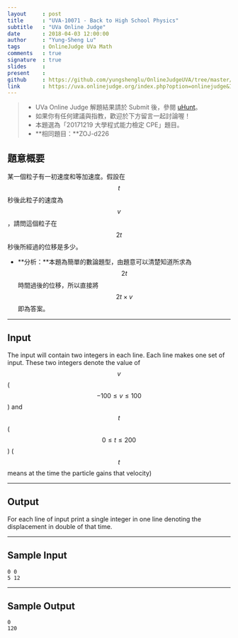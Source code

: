 ```yaml
---
layout     : post
title      : "UVA-10071 - Back to High School Physics"
subtitle   : "UVa Online Judge"
date       : 2018-04-03 12:00:00
author     : "Yung-Sheng Lu"
tags       : OnlineJudge UVa Math
comments   : true
signature  : true
slides     : 
present    :
github     : https://github.com/yungshenglu/OnlineJudgeUVA/tree/master/UVA-10071
link       : https://uva.onlinejudge.org/index.php?option=onlinejudge&Itemid=8&page=show_problem&category=&problem=1012&mosmsg=Submission+received+with+ID+21086060
---
```


> * UVa Online Judge 解題結果請於 Submit 後，參閱 [uHunt](https://uhunt.onlinejudge.org/)。
> * 如果你有任何建議與指教，歡迎於下方留言一起討論喔！
> * 本題選為「20171219 大學程式能力檢定 CPE」題目。
> * **相同題目：**ZOJ-d226

## 題意概要

某一個粒子有一初速度和等加速度。假設在 $$t$$ 秒後此粒子的速度為 $$v$$ ，請問這個粒子在 $$2t$$ 秒後所經過的位移是多少。

* **分析：**本題為簡單的數論題型，由題意可以清楚知道所求為 $$2t$$ 時間過後的位移，所以直接將 $$2t \times v$$ 即為答案。

---
## Input

The input will contain two integers in each line. Each line makes one set of input. These two integers denote the value of $$v$$ ($$−100\le v \le 100$$) and $$t$$ ($$0 \le t \le 200$$) ($$t$$ means at the time the particle gains that velocity)

---
## Output

For each line of input print a single integer in one line denoting the displacement in double of that time.

---
## Sample Input

```
0 0
5 12
```

---
## Sample Output

```
0
120
```